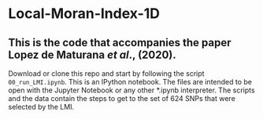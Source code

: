 # Local-Moran-Index-1D
## This is the code that accompanies the paper Lopez de Maturana *et al*., (2020).

Download or clone this repo and start by following the script `00_run_LMI.ipynb`. This is an IPython notebook. The files are intended to be open with the Jupyter Notebook or any other \*.ipynb interpreter. The scripts and the data contain the steps to get to the set of 624 SNPs that were selected by the LMI. 
